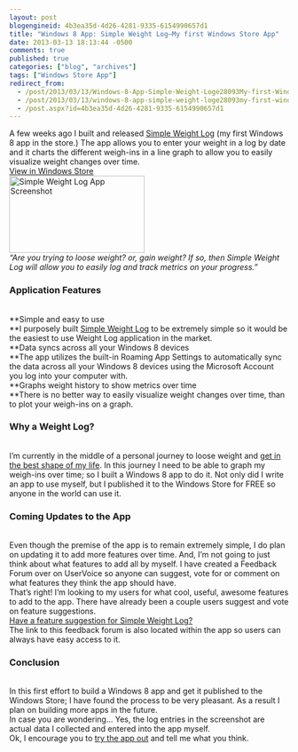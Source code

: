 ```yaml
---
layout: post
blogengineid: 4b3ea35d-4d26-4281-9335-6154990657d1
title: "Windows 8 App: Simple Weight Log–My first Windows Store App"
date: 2013-03-13 18:13:44 -0500
comments: true
published: true
categories: ["blog", "archives"]
tags: ["Windows Store App"]
redirect_from: 
  - /post/2013/03/13/Windows-8-App-Simple-Weight-Loge28093My-first-Windows-Store-App
  - /post/2013/03/13/windows-8-app-simple-weight-loge28093my-first-windows-store-app
  - /post.aspx?id=4b3ea35d-4d26-4281-9335-6154990657d1
---
```

<!-- more -->

A few weeks ago I built and released <a href="http://apps.microsoft.com/windows/en-in/app/simple-weight-log/e369e5bb-e363-4ada-a479-07ff60c85b6c">Simple Weight Log</a> (my first Windows 8 app in the store.) The app allows you to enter your weight in a log by date and it charts the different weigh-ins in a line graph to allow you to easily visualize weight changes over time.  
<a href="ms-windows-store:PDP?PFN=SimplovationLLC.SimpleWeightLog_zambmtj2152mm">View in Windows Store</a>  
<a href="http://apps.microsoft.com/windows/en-in/app/simple-weight-log/e369e5bb-e363-4ada-a479-07ff60c85b6c"><img title="Simple Weight Log" style="border-top: 0px; border-right: 0px; background-image: none; border-bottom: 0px; padding-top: 0px; padding-left: 0px; border-left: 0px; display: inline; padding-right: 0px" border="0" alt="Simple Weight Log App Screenshot" src="/images/postsSimpleWeightLogScreenshot_20130313_1.jpg" width="244" height="139" /></a>  
*“Are you trying to loose weight? or, gain weight? If so, then Simple Weight Log will allow you to easily log and track metrics on your progress.”*  <h3>Application Features</h3>  
**Simple and easy to use     <br />**I purposely built <a href="http://apps.microsoft.com/windows/en-in/app/simple-weight-log/e369e5bb-e363-4ada-a479-07ff60c85b6c">Simple Weight Log</a> to be extremely simple so it would be the easiest to use Weight Log application in the market.  
**Data syncs across all your Windows 8 devices     <br />**The app utilizes the built-in Roaming App Settings to automatically sync the data across all your Windows 8 devices using the Microsoft Account you log into your computer with.  
**Graphs weight history to show metrics over time     <br />**There is no better way to easily visualize weight changes over time, than to plot your weigh-ins on a graph.  <h3>Why a Weight Log?</h3>  
I’m currently in the middle of a personal journey to loose weight and <a href="http://www.Beachbody.com/P90X">get in the best shape of my life</a>. In this journey I need to be able to graph my weigh-ins over time; so I built a Windows 8 app to do it. Not only did I write an app to use myself, but I published it to the Windows Store for FREE so anyone in the world can use it.  <h3>Coming Updates to the App</h3>  
Even though the premise of the app is to remain extremely simple, I do plan on updating it to add more features over time. And, I’m not going to just think about what features to add all by myself. I have created a Feedback Forum over on UserVoice so anyone can suggest, vote for or comment on what features they think the app should have.  
That’s right! I’m looking to my users for what cool, useful, awesome features to add to the app. There have already been a couple users suggest and vote on feature suggestions.  
<a href="https://simplovation.uservoice.com/forums/195544-simple-weight-log-for-windows-8">Have a feature suggestion for Simple Weight Log?</a>  
The link to this feedback forum is also located within the app so users can always have easy access to it.  <h3>Conclusion</h3>  
In this first effort to build a Windows 8 app and get it published to the Windows Store; I have found the process to be very pleasant. As a result I plan on building more apps in the future.  
In case you are wondering… Yes, the log entries in the screenshot are actual data I collected and entered into the app myself.  
Ok, I encourage you to <a href="http://apps.microsoft.com/windows/en-in/app/simple-weight-log/e369e5bb-e363-4ada-a479-07ff60c85b6c">try the app out</a> and tell me what you think.
